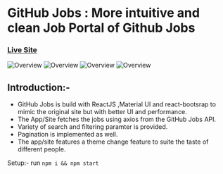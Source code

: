 # GitHub Jobs : More intuitive and clean Job Portal of Github Jobs
### [Live Site](https://github-jobs-mui.netlify.app/)

![Overview](https://i.ibb.co/YcjtJ5D/github-jobs-loader.jpg)
![Overview](https://i.ibb.co/2Wy6HW1/github-jobs-search-list.jpg)
![Overview](https://i.ibb.co/FVRQgx0/github-jobs-location-search.jpg)
![Overview](https://i.ibb.co/v3cSZTR/github-jobs-theme.jpg)

## Introduction:-

* GitHub Jobs is build with ReactJS ,Material UI and react-bootsrap to mimic the original site but with better UI and performance.
* The App/Site fetches the jobs using axios from the GitHub Jobs API.
* Variety of search and filtering paramter is provided.
* Pagination is implemented as well.
* The app/site features a theme change feature to suite the taste of different people.

Setup:-
run ``` npm i && npm start ```
